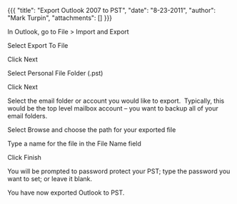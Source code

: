 {{{
  "title": "Export Outlook 2007 to PST",
  "date": "8-23-2011",
  "author": "Mark Turpin",
  "attachments": []
}}}

<p>In Outlook, go to File &gt; Import and Export</p>
<p>Select Export To File</p>
<p>Click Next</p>
<p>Select Personal File Folder (.pst)</p>
<p>Click Next</p>
<p>Select the email folder or account you would like to export.&nbsp; Typically, this would be the top level mailbox account – you want to backup all of your email folders.</p>
<p>Select Browse and choose the path for your exported file</p>
<p>Type a name for the file in the File Name field</p>
<p>Click Finish</p>
<p>You will be prompted to password protect your PST; type the password you want to set; or leave it blank.&nbsp; </p>
<p>You have now exported Outlook to PST.</p>